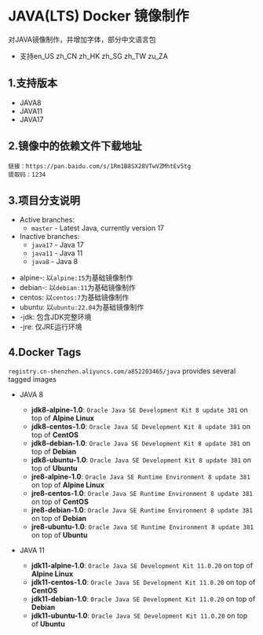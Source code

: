 # JAVA(LTS) Docker 镜像制作
对JAVA镜像制作，并增加字体，部分中文语言包
 - 支持en_US zh_CN zh_HK zh_SG zh_TW zu_ZA

## 1.支持版本
 - JAVA8
 - JAVA11
 - JAVA17

## 2.镜像中的依赖文件下载地址
```text
链接：https://pan.baidu.com/s/1Rm1B8SX28VTwVZMhtEv5tg 
提取码：1234
```

## 3.项目分支说明

* Active branches:
    * `master` - Latest Java, currently version 17
* Inactive branches:
    * `java17` - Java 17
    * `java11` - Java 11
    * `java8` - Java 8

 - alpine-: 以`alpine:15`为基础镜像制作
 - debian-: 以`debian:11`为基础镜像制作
 - centos: 以`centos:7`为基础镜像制作
 - ubuntu: 以`ubuntu:22.04`为基础镜像制作
 - -jdk: 包含JDK完整环境
 - -jre: 仅JRE运行环境

## 4.Docker Tags

`registry.cn-shenzhen.aliyuncs.com/a852203465/java` provides several tagged images

* JAVA 8
  * **jdk8-alpine-1.0**: `Oracle Java SE Development Kit 8 update 381` on top of **Alpine Linux**
  * **jdk8-centos-1.0**: `Oracle Java SE Development Kit 8 update 381` on top of **CentOS**
  * **jdk8-debian-1.0**: `Oracle Java SE Development Kit 8 update 381` on top of **Debian**
  * **jdk8-ubuntu-1.0**: `Oracle Java SE Development Kit 8 update 381` on top of **Ubuntu**
  * **jre8-alpine-1.0**: `Oracle Java SE Runtime Environment 8 update 381` on top of **Alpine Linux**
  * **jre8-centos-1.0**: `Oracle Java SE Runtime Environment 8 update 381` on top of **CentOS**
  * **jre8-debian-1.0**: `Oracle Java SE Runtime Environment 8 update 381` on top of **Debian**
  * **jre8-ubuntu-1.0**: `Oracle Java SE Runtime Environment 8 update 381` on top of **Ubuntu**

* JAVA 11
  * **jdk11-alpine-1.0**: `Oracle Java SE Development Kit 11.0.20` on top of **Alpine Linux**
  * **jdk11-centos-1.0**: `Oracle Java SE Development Kit 11.0.20` on top of **CentOS**
  * **jdk11-debian-1.0**: `Oracle Java SE Development Kit 11.0.20` on top of **Debian**
  * **jdk11-ubuntu-1.0**: `Oracle Java SE Development Kit 11.0.20` on top of **Ubuntu**















































































